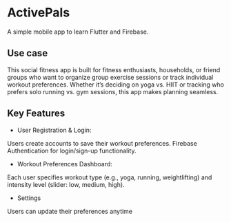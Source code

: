 # ActivePals
A simple mobile app to learn Flutter and Firebase.

## Use case
This social fitness app is built for fitness enthusiasts, households, or friend groups who want to organize group exercise sessions or track individual workout preferences. Whether it’s deciding on yoga vs. HIIT or tracking who prefers solo running vs. gym sessions, this app makes planning seamless.

## Key Features

- User Registration & Login:

Users create accounts to save their workout preferences.
Firebase Authentication for login/sign-up functionality.

- Workout Preferences Dashboard:

Each user specifies workout type (e.g., yoga, running, weightlifting) and intensity level (slider: low, medium, high).
            

- Settings

Users can update their preferences anytime